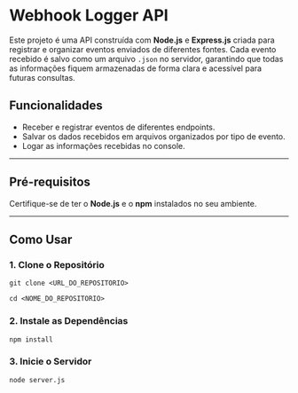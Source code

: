 # Webhook Logger API  

Este projeto é uma API construída com **Node.js** e **Express.js** criada para registrar e organizar eventos enviados de diferentes fontes. Cada evento recebido é salvo como um arquivo `.json` no servidor, garantindo que todas as informações fiquem armazenadas de forma clara e acessível para futuras consultas.

## Funcionalidades  

- Receber e registrar eventos de diferentes endpoints.
- Salvar os dados recebidos em arquivos organizados por tipo de evento.
- Logar as informações recebidas no console.

---

## Pré-requisitos  

Certifique-se de ter o **Node.js** e o **npm** instalados no seu ambiente.  

---

## Como Usar  

### 1. Clone o Repositório  
`git clone <URL_DO_REPOSITORIO>`

`cd <NOME_DO_REPOSITORIO>`

### 2. Instale as Dependências  

`npm install`

### 3. Inicie o Servidor 

`node server.js`
